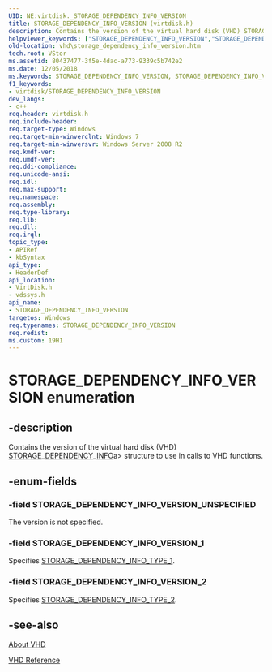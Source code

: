 ```yaml
---
UID: NE:virtdisk._STORAGE_DEPENDENCY_INFO_VERSION
title: STORAGE_DEPENDENCY_INFO_VERSION (virtdisk.h)
description: Contains the version of the virtual hard disk (VHD) STORAGE_DEPENDENCY_INFO structure to use in calls to VHD functions.helpviewer_keywords: ["STORAGE_DEPENDENCY_INFO_VERSION","STORAGE_DEPENDENCY_INFO_VERSION enumeration [VHD]","STORAGE_DEPENDENCY_INFO_VERSION_1","STORAGE_DEPENDENCY_INFO_VERSION_2","STORAGE_DEPENDENCY_INFO_VERSION_UNSPECIFIED","vdssys/STORAGE_DEPENDENCY_INFO_VERSION","vdssys/STORAGE_DEPENDENCY_INFO_VERSION_1","vdssys/STORAGE_DEPENDENCY_INFO_VERSION_2","vdssys/STORAGE_DEPENDENCY_INFO_VERSION_UNSPECIFIED","vhd.storage_dependency_info_version","virtdisk/STORAGE_DEPENDENCY_INFO_VERSION","virtdisk/STORAGE_DEPENDENCY_INFO_VERSION_1","virtdisk/STORAGE_DEPENDENCY_INFO_VERSION_2","virtdisk/STORAGE_DEPENDENCY_INFO_VERSION_UNSPECIFIED"]
old-location: vhd\storage_dependency_info_version.htm
tech.root: VStor
ms.assetid: 80437477-3f5e-4dac-a773-9339c5b742e2
ms.date: 12/05/2018
ms.keywords: STORAGE_DEPENDENCY_INFO_VERSION, STORAGE_DEPENDENCY_INFO_VERSION enumeration [VHD], STORAGE_DEPENDENCY_INFO_VERSION_1, STORAGE_DEPENDENCY_INFO_VERSION_2, STORAGE_DEPENDENCY_INFO_VERSION_UNSPECIFIED, vdssys/STORAGE_DEPENDENCY_INFO_VERSION, vdssys/STORAGE_DEPENDENCY_INFO_VERSION_1, vdssys/STORAGE_DEPENDENCY_INFO_VERSION_2, vdssys/STORAGE_DEPENDENCY_INFO_VERSION_UNSPECIFIED, vhd.storage_dependency_info_version, virtdisk/STORAGE_DEPENDENCY_INFO_VERSION, virtdisk/STORAGE_DEPENDENCY_INFO_VERSION_1, virtdisk/STORAGE_DEPENDENCY_INFO_VERSION_2, virtdisk/STORAGE_DEPENDENCY_INFO_VERSION_UNSPECIFIED
f1_keywords:
- virtdisk/STORAGE_DEPENDENCY_INFO_VERSION
dev_langs:
- c++
req.header: virtdisk.h
req.include-header: 
req.target-type: Windows
req.target-min-winverclnt: Windows 7
req.target-min-winversvr: Windows Server 2008 R2
req.kmdf-ver: 
req.umdf-ver: 
req.ddi-compliance: 
req.unicode-ansi: 
req.idl: 
req.max-support: 
req.namespace: 
req.assembly: 
req.type-library: 
req.lib: 
req.dll: 
req.irql: 
topic_type:
- APIRef
- kbSyntax
api_type:
- HeaderDef
api_location:
- VirtDisk.h
- vdssys.h
api_name:
- STORAGE_DEPENDENCY_INFO_VERSION
targetos: Windows
req.typenames: STORAGE_DEPENDENCY_INFO_VERSION
req.redist: 
ms.custom: 19H1
---
```


# STORAGE_DEPENDENCY_INFO_VERSION enumeration


## -description


Contains the version of the virtual hard disk (VHD) [STORAGE_DEPENDENCY_INFO](/windows/win32/api/virtdisk/ns-virtdisk-storage_dependency_info)a> structure to use in calls to VHD functions.


## -enum-fields




### -field STORAGE_DEPENDENCY_INFO_VERSION_UNSPECIFIED

The version is not specified.


### -field STORAGE_DEPENDENCY_INFO_VERSION_1

Specifies <a href="https://docs.microsoft.com/windows/win32/api/virtdisk/ns-virtdisk-storage_dependency_info_type_1">STORAGE_DEPENDENCY_INFO_TYPE_1</a>.


### -field STORAGE_DEPENDENCY_INFO_VERSION_2

Specifies <a href="https://docs.microsoft.com/windows/win32/api/virtdisk/ns-virtdisk-storage_dependency_info_type_2">STORAGE_DEPENDENCY_INFO_TYPE_2</a>.


## -see-also




<a href="https://docs.microsoft.com/previous-versions/windows/desktop/legacy/dd323654(v=vs.85)">About VHD</a>



<a href="https://docs.microsoft.com/previous-versions/windows/desktop/legacy/dd323700(v=vs.85)">VHD Reference</a>
 

 

